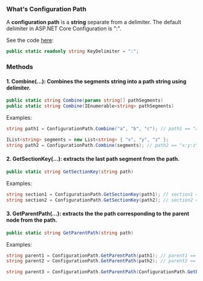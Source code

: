 ### What's Configuration Path

A <strong> configuration path</strong> is a **string** separate from a delimiter. The default delimiter in ASP.NET Core Configuration is ":".

See the code [here](https://github.com/aspnet/Configuration/blob/dev/src/Microsoft.Extensions.Configuration.Abstractions/ConfigurationPath.cs#L17):
```C#
public static readonly string KeyDelimiter = ":";
```

### Methods
#### 1. Combine(...): Combines the segments string into a path string using delimiter.
```C#
public static string Combine(params string[] pathSegments)
public static string Combine(IEnumerable<string> pathSegments)
```

Examples:
```C#
string path1 = ConfigurationPath.Combine("a", "b", "c"); // path1 == "a:b:c"

IList<string> segments = new List<string> { "x", "y", "z" };
string path2 = ConfigurationPath.Combine(segments); // path2 == "x:y:z"

```

#### 2. GetSectionKey(...): extracts the last path segment from the path.
```C#
public static string GetSectionKey(string path)
```

Examples:
```C#
string section1 = ConfigurationPath.GetSectionKey(path1); // section1 == "c"
string section2 = ConfigurationPath.GetSectionKey(path2); // section2 == "z"
```

#### 3. GetParentPath(...): extracts the the path corresponding to the parent node from the path.
```C#
public static string GetParentPath(string path)
```

Examples:
```C#
string parent1 = ConfigurationPath.GetParentPath(path1); // parent1 == "a:b"
string parent2 = ConfigurationPath.GetParentPath(path2); // parent2 == "x:y"

string parent3 = ConfigurationPath.GetParentPath(ConfigurationPath.GetParentPath(path1)); // parent3 == "a"
```

